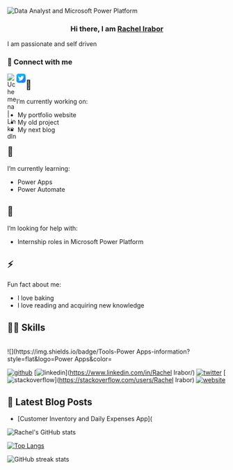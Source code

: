 ![Data Analyst and Microsoft Power Platform ](https://media-exp1.licdn.com/dms/image/C5603AQHf6ItnahMYQw/profile-displayphoto-shrink_200_200/0/1578730113221?e=1647475200&v=beta&t=9lllbic6axhS3N4egFteOAK35NCEVRrj72FO7IByLos)

<h3 align="center">
     Hi there, I am <a href="https://www.Linkedln.com/in/rachelirabor/" target="_blank" rel="noreferrer">Rachel Irabor</a>
</h3>

</h2>

I am passionate and self driven 

 ### 🤝 Connect with me 
<a href="https://www.linkedin.com/in/rachel-irabor/"><img align="left" src="https//:raw.githubusercontent.com/Uchemena/Uchemena/main/image/linkedln.png" alt="Uche mena | Linkedln" width="21px"/></a>
<a href="https://mobile.twitter.com/Richie4love"><img align="left" src="https://raw.githubusercontent.com/Uchemena/Uchemena/main/images/twitter.png" alt="Richie4love | Twitter" width="21px"/></a>



## 🔭 
I’m currently working on:

- My portfolio website
- My old project
- My next blog 

 
## 🌱 
I’m currently learning:

 - Power Apps 
 - Power Automate  

 
## 🤔
 I’m looking for help with:
  
- Internship roles in Microsoft Power Platform 


## ⚡ 
 Fun fact about me:
- I love baking 
- I love reading and acquiring new knowledge 

## 👨‍💻 Skills

</br>
![](https://img.shields.io/badge/Tools-Power Apps-information?style=flat&logo=Power Apps&color=
 

[<img src='https://cdn.jsdelivr.net/npm/simple-icons@3.0.1/icons/github.svg' alt='github' height='40'>](https://github.com/Uchemena)  [<img src='https://cdn.jsdelivr.net/npm/simple-icons@3.0.1/icons/linkedin.svg' alt='linkedin' height='40'>](https://www.linkedin.com/in/Rachel Irabor/)  [<img src='https://cdn.jsdelivr.net/npm/simple-icons@3.0.1/icons/twitter.svg' alt='twitter' height='40'>](https://twitter.com/Richie4love)  [<img src='https://cdn.jsdelivr.net/npm/simple-icons@3.0.1/icons/stackoverflow.svg' alt='stackoverflow' height='40'>](https://stackoverflow.com/users/Rachel Irabor)  [<img src='https://cdn.jsdelivr.net/npm/simple-icons@3.0.1/icons/icloud.svg' alt='website' height='40'>](https://sites.google.com/view/racheliraborportfolio/home)  

## 📖 Latest Blog Posts
- [Customer Inventory and Daily Expenses App](


![Rachel's GitHub stats](https://github-readme-stats.vercel.app/api?username=uchemena&theme=radical&show_icons=true)


[![Top Langs](https://github-readme-stats.vercel.app/api/top-langs/?username=Uchemena)](https://github.com/anuraghazra/github-readme-stats)

![GitHub streak stats](https://github-readme-streak-stats.herokuapp.com/?user=Uchemena)  

